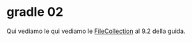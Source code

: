 # gradle 02
Qui vediamo le qui vediamo le [FileCollection](https://docs.gradle.org/current/javadoc/org/gradle/api/file/FileCollection.html) al 9.2 della guida.